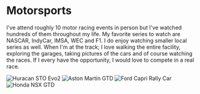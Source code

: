 # Motorsports

I've attend roughly 10 motor racing events in person but I've watched hundreds of them throughout my life. My favorite series to watch are NASCAR, IndyCar, IMSA, WEC and F1. I do enjoy watching smaller local series as well. When I'm at the track; I love walking the entire facility, exploring the garages, taking pictures of the cars and of course watching the races. If I every have the opportunity, I would love to compete in a real race.

![Huracan STO Evo2](.assets/images/hobbies/IMG_1025.jpg)
![Aston Martin GTD](.assets/images/hobbies/Aston_Indy.png)
![Ford Capri Rally Car](.assets/images/hobbies/IMG_1966.jpg)
![Honda NSX GTD](.assets/images/hobbies/IMG_1028.jpg)
